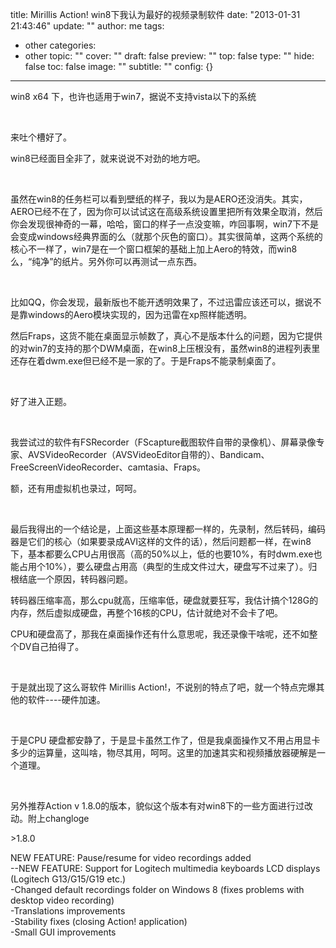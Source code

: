 title: Mirillis Action! win8下我认为最好的视频录制软件
date: "2013-01-31 21:43:46"
update: ""
author: me
tags:
- other
categories:
- other
topic: ""
cover: ""
draft: false
preview: ""
top: false
type: ""
hide: false
toc: false
image: ""
subtitle: ""
config: {}


---




<p>win8 x64 下，也许也适用于win7，据说不支持vista以下的系统</p>
<p>&nbsp;<wbr></wbr></p>
<p>来吐个槽好了。</p>
<p>win8已经面目全非了，就来说说不对劲的地方吧。</p>
<p>&nbsp;<wbr></wbr></p>
<p>
虽然在win8的任务栏可以看到壁纸的样子，我以为是AERO还没消失。其实，AERO已经不在了，因为你可以试试这在高级系统设置里把所有效果全取消，然后你会发现很神奇的一幕，哈哈，窗口的样子一点没变嘛，咋回事啊，win7下不是会变成windows经典界面的么（就那个灰色的窗口）。其实很简单，这两个系统的核心不一样了，win7是在一个窗口框架的基础上加上Aero的特效，而win8么，“纯净”的纸片。另外你可以再测试一点东西。</p>
<p>&nbsp;<wbr></wbr></p>
<p>
比如QQ，你会发现，最新版也不能开透明效果了，不过迅雷应该还可以，据说不是靠windows的Aero模块实现的，因为迅雷在xp照样能透明。</p>
<p>
然后Fraps，这货不能在桌面显示帧数了，真心不是版本什么的问题，因为它提供的对win7的支持的那个DWM桌面，在win8上压根没有，虽然win8的进程列表里还存在着dwm.exe但已经不是一家的了。于是Fraps不能录制桌面了。</p>
<p>&nbsp;<wbr></wbr></p>
<p>好了进入正题。</p>
<p>&nbsp;<wbr></wbr></p>
<p>
我尝试过的软件有FSRecorder（FScapture截图软件自带的录像机）、屏幕录像专家、AVSVideoRecorder（AVSVideoEditor自带的）、Bandicam、FreeScreenVideoRecorder、camtasia、Fraps。</p>
<p>额，还有用虚拟机也录过，呵呵。</p>
<p>&nbsp;<wbr></wbr></p>
<p>
最后我得出的一个结论是，上面这些基本原理都一样的，先录制，然后转码，编码器是它们的核心（如果要录成AVI这样的文件的话），然后问题都一样，在win8下，基本都要么CPU占用很高（高的50%以上，低的也要10%，有时dwm.exe也能占用个10%），要么硬盘占用高（典型的生成文件过大，硬盘写不过来了）。归根结底一个原因，转码器问题。</p>
<p>
转码器压缩率高，那么cpu就高，压缩率低，硬盘就要狂写，我估计搞个128G的内存，然后虚拟成硬盘，再整个16核的CPU，估计就绝对不会卡了吧。</p>
<p>CPU和硬盘高了，那我在桌面操作还有什么意思呢，我还录像干啥呢，还不如整个DV自己拍得了。</p>
<p>&nbsp;<wbr></wbr></p>
<p>于是就出现了这么哥软件 Mirillis Action!，不说别的特点了吧，就一个特点完爆其他的软件----硬件加速。</p>
<p>&nbsp;<wbr></wbr></p>
<p>于是CPU
硬盘都安静了，于是显卡虽然工作了，但是我桌面操作又不用占用显卡多少的运算量，这叫啥，物尽其用，呵呵。这里的加速其实和视频播放器硬解是一个道理。</p>
<p>&nbsp;<wbr></wbr></p>
<p>另外推荐Action v 1.8.0的版本，貌似这个版本有对win8下的一些方面进行过改动。附上changloge</p>
<p>&gt;1.8.0</p>
<p>NEW FEATURE: Pause/resume for video recordings added<br />
--NEW FEATURE: Support for Logitech multimedia keyboards LCD
displays (Logitech G13/G15/G19 etc.)<br />
-Changed default recordings folder on Windows 8 (fixes problems
with desktop video recording)<br />
-Translations improvements<br />
-Stability fixes (closing Action! application)<br />
-Small GUI improvements</p>
<p>&nbsp;<wbr></wbr></p>
<p>&nbsp;<wbr></wbr></p>
